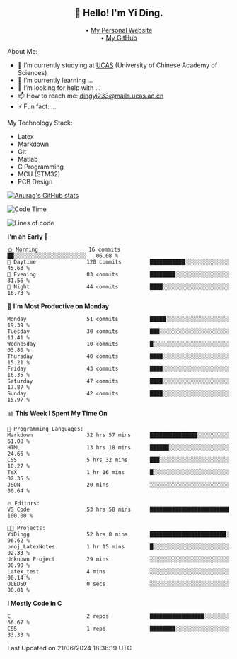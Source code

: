 <h2 align="center">👋 Hello! I'm Yi Ding.</h2>
<p align="center">
  • <a href="https://yidingg.github.io/YiDingg/#/">My Personal Website</a><br>
  • <a href="https://github.com/YiDingg">My GitHub</a>
</p>

About Me:
- 🔭 I’m currently studying at [UCAS](https://www.ucas.ac.cn/) (University of Chinese Academy of Sciences)
- 🌱 I’m currently learning ...
- 🤔 I’m looking for help with ...
- 📫 How to reach me: dingyi233@mails.ucas.ac.cn
- ⚡ Fun fact: ...

My Technology Stack:
- Latex
- Markdown
- Git
- Matlab
- C Programming
- MCU (STM32)
- PCB Design

[![Anurag's GitHub stats](https://github-readme-stats.vercel.app/api?username=YiDingg)](https://github.com/anuraghazra/github-readme-stats)

<!--START_SECTION:waka-->
![Code Time](http://img.shields.io/badge/Code%20Time-56%20hrs%204%20mins-blue)

![Lines of code](https://img.shields.io/badge/From%20Hello%20World%20I%27ve%20Written-403.0%20thousand%20lines%20of%20code-blue)

**I'm an Early 🐤** 

```text
🌞 Morning                16 commits          ██░░░░░░░░░░░░░░░░░░░░░░░   06.08 % 
🌆 Daytime                120 commits         ███████████░░░░░░░░░░░░░░   45.63 % 
🌃 Evening                83 commits          ████████░░░░░░░░░░░░░░░░░   31.56 % 
🌙 Night                  44 commits          ████░░░░░░░░░░░░░░░░░░░░░   16.73 % 
```
📅 **I'm Most Productive on Monday** 

```text
Monday                   51 commits          █████░░░░░░░░░░░░░░░░░░░░   19.39 % 
Tuesday                  30 commits          ███░░░░░░░░░░░░░░░░░░░░░░   11.41 % 
Wednesday                10 commits          █░░░░░░░░░░░░░░░░░░░░░░░░   03.80 % 
Thursday                 40 commits          ████░░░░░░░░░░░░░░░░░░░░░   15.21 % 
Friday                   43 commits          ████░░░░░░░░░░░░░░░░░░░░░   16.35 % 
Saturday                 47 commits          ████░░░░░░░░░░░░░░░░░░░░░   17.87 % 
Sunday                   42 commits          ████░░░░░░░░░░░░░░░░░░░░░   15.97 % 
```


📊 **This Week I Spent My Time On** 

```text
💬 Programming Languages: 
Markdown                 32 hrs 57 mins      ███████████████░░░░░░░░░░   61.08 % 
HTML                     13 hrs 18 mins      ██████░░░░░░░░░░░░░░░░░░░   24.66 % 
CSS                      5 hrs 32 mins       ███░░░░░░░░░░░░░░░░░░░░░░   10.27 % 
TeX                      1 hr 16 mins        █░░░░░░░░░░░░░░░░░░░░░░░░   02.35 % 
JSON                     20 mins             ░░░░░░░░░░░░░░░░░░░░░░░░░   00.64 % 

🔥 Editors: 
VS Code                  53 hrs 58 mins      █████████████████████████   100.00 % 

🐱‍💻 Projects: 
YiDingg                  52 hrs 8 mins       ████████████████████████░   96.62 % 
proj_LatexNotes          1 hr 15 mins        █░░░░░░░░░░░░░░░░░░░░░░░░   02.33 % 
Unknown Project          29 mins             ░░░░░░░░░░░░░░░░░░░░░░░░░   00.90 % 
Latex_test               4 mins              ░░░░░░░░░░░░░░░░░░░░░░░░░   00.14 % 
OLEDSD                   0 secs              ░░░░░░░░░░░░░░░░░░░░░░░░░   00.01 % 
```

**I Mostly Code in C** 

```text
C                        2 repos             █████████████████░░░░░░░░   66.67 % 
CSS                      1 repo              ████████░░░░░░░░░░░░░░░░░   33.33 % 
```




 Last Updated on 21/06/2024 18:36:19 UTC
<!--END_SECTION:waka-->
